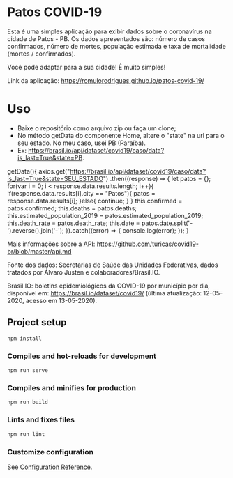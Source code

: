 # Patos COVID-19
Esta é uma simples aplicação para exibir dados sobre o coronavírus na cidade de Patos - PB. Os dados apresentados são: número de casos confirmados, número de mortes, população estimada e taxa de mortalidade (mortes / confirmados).

Você pode adaptar para a sua cidade! É muito simples!

Link da aplicação: https://romulorodrigues.github.io/patos-covid-19/

# Uso

- Baixe o repositório como arquivo zip ou faça um clone;
- No método getData do componente Home, altere o "state" na url para o seu estado. No meu caso, usei PB (Paraíba).
- Ex: https://brasil.io/api/dataset/covid19/caso/data?is_last=True&state=PB.

getData(){
      axios.get("https://brasil.io/api/dataset/covid19/caso/data?is_last=True&state=SEU_ESTADO")
      .then((response) => {
          let patos = {};
          for(var i = 0; i < response.data.results.length; i++){
              if(response.data.results[i].city == "Patos"){
                  patos = response.data.results[i];
              }else{
                  continue;
              }
          }
          this.confirmed = patos.confirmed;
          this.deaths = patos.deaths;
          this.estimated_population_2019 = patos.estimated_population_2019;
          this.death_rate = patos.death_rate;
          this.date = patos.date.split('-').reverse().join('-');
      }).catch((error) => {
          console.log(error);
      });
}

Mais informações sobre a API: https://github.com/turicas/covid19-br/blob/master/api.md

Fonte dos dados: Secretarias de Saúde das Unidades Federativas, dados tratados por Álvaro Justen e colaboradores/Brasil.IO.

Brasil.IO: boletins epidemiológicos da COVID-19 por município por dia, disponível em: https://brasil.io/dataset/covid19/ (última atualização: 12-05-2020, acesso em 13-05-2020).

## Project setup
```
npm install
```

### Compiles and hot-reloads for development
```
npm run serve
```

### Compiles and minifies for production
```
npm run build
```

### Lints and fixes files
```
npm run lint
```

### Customize configuration
See [Configuration Reference](https://cli.vuejs.org/config/).
